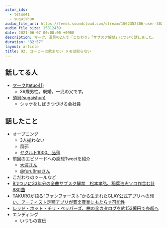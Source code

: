 ```yaml
---
actor_ids:
  - tetuo41
  - sugaishun
audio_file_url: https://feeds.soundcloud.com/stream/1062352306-user-302747142-yarukinai-92-2021-06-07.mp3
audio_file_size: 15812439
date: 2021-06-07 00:00:00 +0900
description: マーク、須貝の2人で「こだわり」「サブスク解禁」について話しました。
duration: "32:57"
layout: article
title: 92. コーヒーは飲まない メモは取らない
---
```


## 話してる人
- [マーク(tetuo41)](https://twitter.com/tetuo41)
  - 36歳男性。既婚。一児の父です。
- [須貝(sugaishun)](https://twitter.com/sugaishun)
  - シャケをしばきつづける会社員

## 話したこと
- オープニング
  - 3人揃わない
  - 風邪
  - [ヤクルト1000、品薄](https://www.yakult.co.jp/yakult1000/)
- 前回のエピソードへの感想Tweetを紹介
  - [大波さん](https://twitter.com/z_ohnami/status/1400439184939122690)
  - [@furu8maさん](https://twitter.com/furu8ma/status/1399895988173639681)
- こだわりのツールなど
- [B’zついに33年分の全曲サブスク解禁　松本孝弘、稲葉浩志ソロ作含む計880曲](https://www.oricon.co.jp/news/2194033/full/)
- [TAKUROが語る“ファンファースト”から生まれたGLAY公式アプリへの想い、アーティスト定額アプリが音楽産業にもたらす可能性](https://www.musicman.co.jp/interview/19296)
- [レッド・ホット・チリ・ペッパーズ、曲の全カタログを約153億円で売却へ
](https://rockinon.com/news/detail/198769)
- エンディング
  - いつもの宣伝

